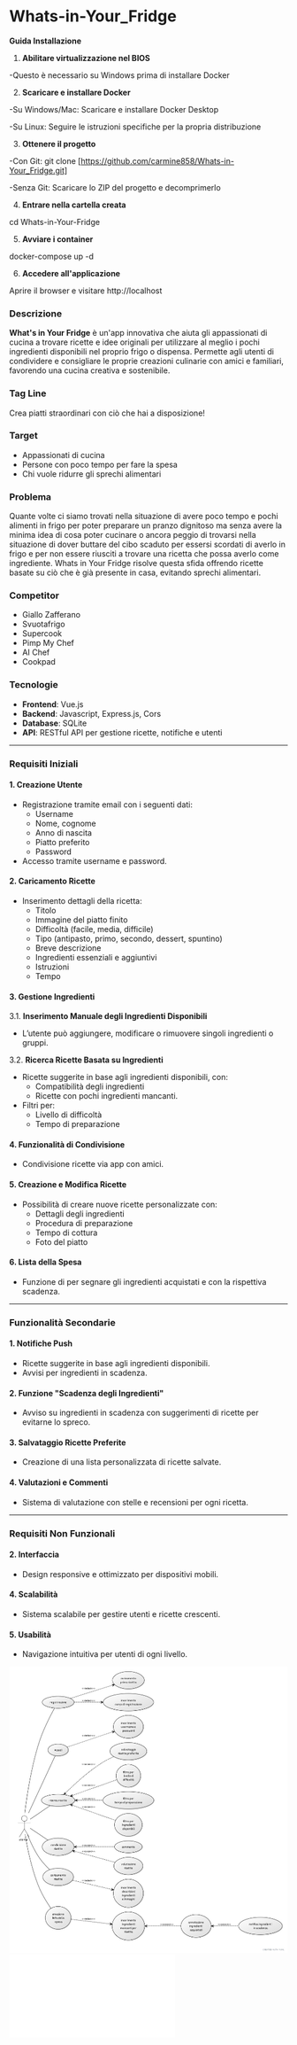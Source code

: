 # Whats-in-Your_Fridge

**Guida Installazione**
1. **Abilitare virtualizzazione nel BIOS**

-Questo è necessario su Windows prima di installare Docker

2. **Scaricare e installare Docker**

-Su Windows/Mac: Scaricare e installare Docker Desktop

-Su Linux: Seguire le istruzioni specifiche per la propria distribuzione

3. **Ottenere il progetto**

-Con Git: git clone [https://github.com/carmine858/Whats-in-Your_Fridge.git]

-Senza Git: Scaricare lo ZIP del progetto e decomprimerlo

4. **Entrare nella cartella creata**

cd Whats-in-Your-Fridge

5. **Avviare i container**

docker-compose up -d

6. **Accedere all'applicazione**

Aprire il browser e visitare http://localhost




### Descrizione  
**What's in Your Fridge** è un'app innovativa che aiuta gli appassionati di cucina a trovare ricette e idee originali per utilizzare al meglio i pochi ingredienti disponibili nel proprio frigo o dispensa. Permette agli utenti di condividere e consigliare le proprie creazioni culinarie con amici e familiari, favorendo una cucina creativa e sostenibile.  

### Tag Line  
Crea piatti straordinari con ciò che hai a disposizione!  

### Target  
- Appassionati di cucina  
- Persone con poco tempo per fare la spesa  
- Chi vuole ridurre gli sprechi alimentari  

### Problema  
Quante volte ci siamo trovati nella situazione di avere poco tempo e pochi alimenti in frigo per poter preparare un pranzo dignitoso ma senza avere la minima idea di cosa poter cucinare o ancora peggio di trovarsi nella situazione di dover buttare del cibo scaduto per essersi scordati di averlo in frigo e per non essere riusciti a trovare una ricetta che possa averlo come ingrediente.
Whats in Your Fridge risolve questa sfida offrendo ricette basate su ciò che è già presente in casa, evitando sprechi alimentari.  

### Competitor  
- Giallo Zafferano  
- Svuotafrigo  
- Supercook  
- Pimp My Chef  
- AI Chef  
- Cookpad  

### Tecnologie  
- **Frontend**: Vue.js  
- **Backend**: Javascript, Express.js, Cors  
- **Database**: SQLite  
- **API**: RESTful API per gestione ricette, notifiche e utenti  

---

### Requisiti Iniziali  

#### 1. **Creazione Utente**  
- Registrazione tramite email con i seguenti dati:  
  - Username  
  - Nome, cognome  
  - Anno di nascita  
  - Piatto preferito  
  - Password  
- Accesso tramite username e password.  

#### 2. **Caricamento Ricette**  
- Inserimento dettagli della ricetta:  
  - Titolo  
  - Immagine del piatto finito  
  - Difficoltà (facile, media, difficile)  
  - Tipo (antipasto, primo, secondo, dessert, spuntino)  
  - Breve descrizione  
  - Ingredienti essenziali e aggiuntivi  
  - Istruzioni
  - Tempo

#### 3. **Gestione Ingredienti**  
3.1. **Inserimento Manuale degli Ingredienti Disponibili**  
- L’utente può aggiungere, modificare o rimuovere singoli ingredienti o gruppi.  

3.2. **Ricerca Ricette Basata su Ingredienti**  
- Ricette suggerite in base agli ingredienti disponibili, con:  
  - Compatibilità degli ingredienti  
  - Ricette con pochi ingredienti mancanti.  
- Filtri per:  
  - Livello di difficoltà  
  - Tempo di preparazione  

#### 4. **Funzionalità di Condivisione**  
- Condivisione ricette via app con amici.  

#### 5. **Creazione e Modifica Ricette**  
- Possibilità di creare nuove ricette personalizzate con:  
  - Dettagli degli ingredienti  
  - Procedura di preparazione  
  - Tempo di cottura  
  - Foto del piatto  

#### 6. **Lista della Spesa**    
- Funzione di per segnare gli ingredienti acquistati e con la rispettiva scadenza.
   

---

### Funzionalità Secondarie  

#### 1. Notifiche Push  
- Ricette suggerite in base agli ingredienti disponibili.  
- Avvisi per ingredienti in scadenza.  

#### 2. Funzione "Scadenza degli Ingredienti"  
- Avviso su ingredienti in scadenza con suggerimenti di ricette per evitarne lo spreco.  

#### 3. Salvataggio Ricette Preferite  
- Creazione di una lista personalizzata di ricette salvate.  

#### 4. Valutazioni e Commenti  
- Sistema di valutazione con stelle e recensioni per ogni ricetta.  

---

### Requisiti Non Funzionali  

#### 2. Interfaccia  
- Design responsive e ottimizzato per dispositivi mobili.  

#### 4. Scalabilità  
- Sistema scalabile per gestire utenti e ricette crescenti.  

#### 5. Usabilità  
- Navigazione intuitiva per utenti di ogni livello.  


![Diagramma image](diagramma.jpg)
![Backlog](pb.pdf)
